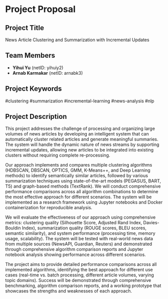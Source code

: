 # Project Proposal

## Project Title
News Article Clustering and Summarization with Incremental Updates

## Team Members
- **Yihui Yu** (netID: yihuiy2)
- **Arnab Karmakar** (netID: arnabk3)

## Project Keywords
#clustering #summarization #incremental-learning #news-analysis #nlp

## Project Description

This project addresses the challenge of processing and organizing large volumes of news articles by developing an intelligent system that can automatically cluster related articles and generate meaningful summaries. The system will handle the dynamic nature of news streams by supporting incremental updates, allowing new articles to be integrated into existing clusters without requiring complete re-processing.

Our approach implements and compares multiple clustering algorithms (HDBSCAN, DBSCAN, OPTICS, GMM, K-Means++, and Deep Learning methods) to identify semantically similar articles, followed by various summarization techniques using state-of-the-art models (PEGASUS, BART, T5) and graph-based methods (TextRank). We will conduct comprehensive performance comparisons across all algorithm combinations to determine the most effective approach for different scenarios. The system will be implemented as a research framework using Jupyter notebooks and Docker containerization for reproducible analysis.

We will evaluate the effectiveness of our approach using comprehensive metrics: clustering quality (Silhouette Score, Adjusted Rand Index, Davies-Bouldin Index), summarization quality (ROUGE scores, BLEU scores, semantic similarity), and system performance (processing time, memory usage, scalability). The system will be tested with real-world news data from multiple sources (NewsAPI, Guardian, Reuters) and demonstrated through comprehensive algorithm comparison reports and Jupyter notebook analysis showing performance across different scenarios.

The project aims to provide detailed performance comparisons across all implemented algorithms, identifying the best approach for different use cases (real-time vs. batch processing, different article volumes, varying topic domains). Success will be demonstrated through comprehensive benchmarking, algorithm comparison reports, and a working prototype that showcases the strengths and weaknesses of each approach.
